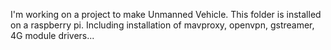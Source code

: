 I'm working on a project to make Unmanned Vehicle. This folder is installed on a raspberry pi. Including installation of mavproxy, openvpn, gstreamer, 4G module drivers... 
